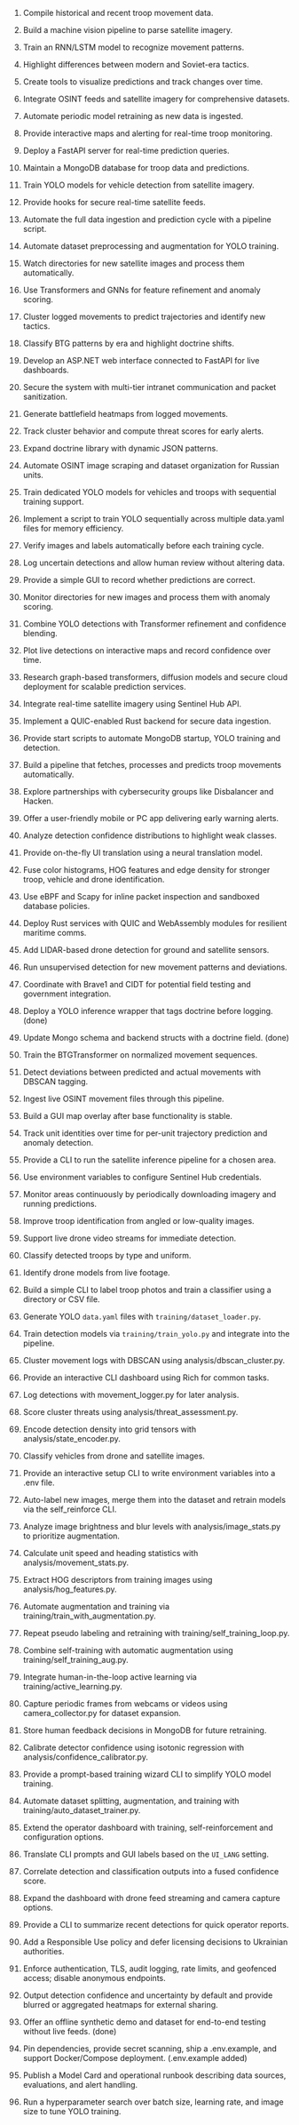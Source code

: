 1. Compile historical and recent troop movement data.
2. Build a machine vision pipeline to parse satellite imagery.
3. Train an RNN/LSTM model to recognize movement patterns.
4. Highlight differences between modern and Soviet-era tactics.
5. Create tools to visualize predictions and track changes over time.
6. Integrate OSINT feeds and satellite imagery for comprehensive datasets.
7. Automate periodic model retraining as new data is ingested.
8. Provide interactive maps and alerting for real-time troop monitoring.
9. Deploy a FastAPI server for real-time prediction queries.
10. Maintain a MongoDB database for troop data and predictions.
11. Train YOLO models for vehicle detection from satellite imagery.
12. Provide hooks for secure real-time satellite feeds.
13. Automate the full data ingestion and prediction cycle with a pipeline script.

14. Automate dataset preprocessing and augmentation for YOLO training.
15. Watch directories for new satellite images and process them automatically.
16. Use Transformers and GNNs for feature refinement and anomaly scoring.
17. Cluster logged movements to predict trajectories and identify new tactics.
18. Classify BTG patterns by era and highlight doctrine shifts.
19. Develop an ASP.NET web interface connected to FastAPI for live dashboards.
20. Secure the system with multi-tier intranet communication and packet sanitization.
21. Generate battlefield heatmaps from logged movements.
22. Track cluster behavior and compute threat scores for early alerts.
23. Expand doctrine library with dynamic JSON patterns.
24. Automate OSINT image scraping and dataset organization for Russian units.
25. Train dedicated YOLO models for vehicles and troops with sequential training support.
26. Implement a script to train YOLO sequentially across multiple data.yaml files for memory efficiency.
27. Verify images and labels automatically before each training cycle.
28. Log uncertain detections and allow human review without altering data.
29. Provide a simple GUI to record whether predictions are correct.
30. Monitor directories for new images and process them with anomaly scoring.
31. Combine YOLO detections with Transformer refinement and confidence blending.
32. Plot live detections on interactive maps and record confidence over time.
33. Research graph-based transformers, diffusion models and secure cloud deployment for scalable prediction services.
34. Integrate real-time satellite imagery using Sentinel Hub API.
35. Implement a QUIC-enabled Rust backend for secure data ingestion.
36. Provide start scripts to automate MongoDB startup, YOLO training and detection.
37. Build a pipeline that fetches, processes and predicts troop movements automatically.
38. Explore partnerships with cybersecurity groups like Disbalancer and Hacken.
39. Offer a user-friendly mobile or PC app delivering early warning alerts.
40. Analyze detection confidence distributions to highlight weak classes.
41. Provide on-the-fly UI translation using a neural translation model.
40. Fuse color histograms, HOG features and edge density for stronger troop, vehicle and drone identification.
40. Use eBPF and Scapy for inline packet inspection and sandboxed database policies.
41. Deploy Rust services with QUIC and WebAssembly modules for resilient maritime comms.
42. Add LIDAR-based drone detection for ground and satellite sensors.
43. Run unsupervised detection for new movement patterns and deviations.
44. Coordinate with Brave1 and CIDT for potential field testing and government integration.
45. Deploy a YOLO inference wrapper that tags doctrine before logging. (done)
46. Update Mongo schema and backend structs with a doctrine field. (done)
47. Train the BTGTransformer on normalized movement sequences.
48. Detect deviations between predicted and actual movements with DBSCAN tagging.
49. Ingest live OSINT movement files through this pipeline.
49. Build a GUI map overlay after base functionality is stable.
50. Track unit identities over time for per-unit trajectory prediction and anomaly detection.
51. Provide a CLI to run the satellite inference pipeline for a chosen area.
52. Use environment variables to configure Sentinel Hub credentials.
53. Monitor areas continuously by periodically downloading imagery and running predictions.
54. Improve troop identification from angled or low-quality images.
55. Support live drone video streams for immediate detection.
56. Classify detected troops by type and uniform.
57. Identify drone models from live footage.
58. Build a simple CLI to label troop photos and train a classifier using a directory or CSV file.
59. Generate YOLO `data.yaml` files with `training/dataset_loader.py`.
60. Train detection models via `training/train_yolo.py` and integrate into the pipeline.
61. Cluster movement logs with DBSCAN using analysis/dbscan_cluster.py.
62. Provide an interactive CLI dashboard using Rich for common tasks.
63. Log detections with movement_logger.py for later analysis.
64. Score cluster threats using analysis/threat_assessment.py.
65. Encode detection density into grid tensors with analysis/state_encoder.py.
66. Classify vehicles from drone and satellite images.
67. Provide an interactive setup CLI to write environment variables into a .env file.
68. Auto-label new images, merge them into the dataset and retrain models via the self_reinforce CLI.
69. Analyze image brightness and blur levels with analysis/image_stats.py to prioritize augmentation.
70. Calculate unit speed and heading statistics with analysis/movement_stats.py.
71. Extract HOG descriptors from training images using analysis/hog_features.py.
72. Automate augmentation and training via training/train_with_augmentation.py.
73. Repeat pseudo labeling and retraining with training/self_training_loop.py.
74. Combine self-training with automatic augmentation using training/self_training_aug.py.
75. Integrate human-in-the-loop active learning via training/active_learning.py.
76. Capture periodic frames from webcams or videos using camera_collector.py for dataset expansion.
77. Store human feedback decisions in MongoDB for future retraining.
78. Calibrate detector confidence using isotonic regression with analysis/confidence_calibrator.py.
79. Provide a prompt-based training wizard CLI to simplify YOLO model training.
80. Automate dataset splitting, augmentation, and training with training/auto_dataset_trainer.py.
81. Extend the operator dashboard with training, self-reinforcement and configuration options.
82. Translate CLI prompts and GUI labels based on the `UI_LANG` setting.
83. Correlate detection and classification outputs into a fused confidence score.
84. Expand the dashboard with drone feed streaming and camera capture options.
85. Provide a CLI to summarize recent detections for quick operator reports.
86. Add a Responsible Use policy and defer licensing decisions to Ukrainian authorities.
87. Enforce authentication, TLS, audit logging, rate limits, and geofenced access; disable anonymous endpoints.
88. Output detection confidence and uncertainty by default and provide blurred or aggregated heatmaps for external sharing.
89. Offer an offline synthetic demo and dataset for end-to-end testing without live feeds. (done)
90. Pin dependencies, provide secret scanning, ship a .env.example, and support Docker/Compose deployment. (.env.example added)
91. Publish a Model Card and operational runbook describing data sources, evaluations, and alert handling.
92. Run a hyperparameter search over batch size, learning rate, and image size to tune YOLO training.

